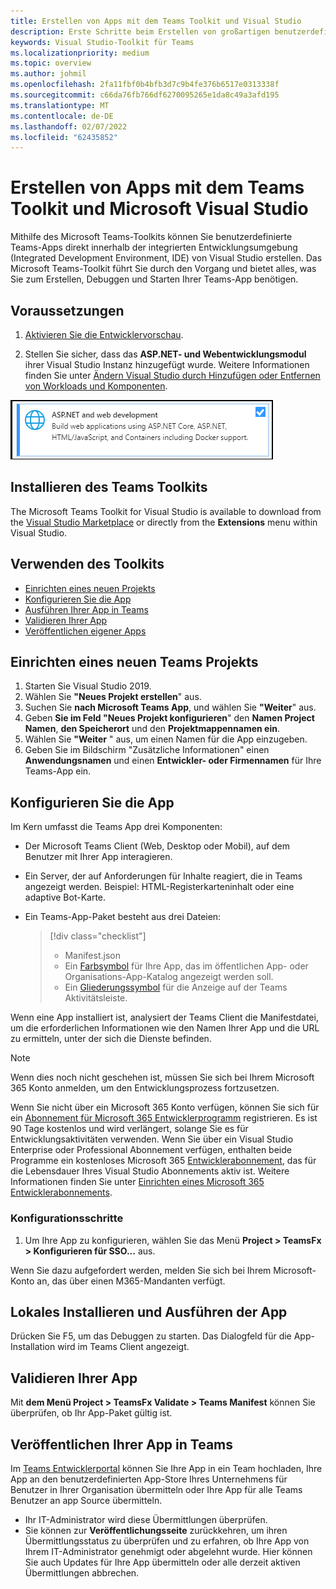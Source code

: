 ```yaml
---
title: Erstellen von Apps mit dem Teams Toolkit und Visual Studio
description: Erste Schritte beim Erstellen von großartigen benutzerdefinierten Apps direkt in Visual Studio mit dem Microsoft Teams Toolkit. Erfahren Sie, wie Sie Ihre App in Visual Studio konfigurieren, Ihre App überprüfen und über Visual Studio und das Entwicklerportal veröffentlichen.
keywords: Visual Studio-Toolkit für Teams
ms.localizationpriority: medium
ms.topic: overview
ms.author: johmil
ms.openlocfilehash: 2fa11fbf0b4bfb3d7c9b4fe376b6517e0313338f
ms.sourcegitcommit: c66da76fb766df6270095265e1da8c49a3afd195
ms.translationtype: MT
ms.contentlocale: de-DE
ms.lasthandoff: 02/07/2022
ms.locfileid: "62435852"
---
```

# <a name="build-apps-with-the-teams-toolkit-and-microsoft-visual-studio"></a>Erstellen von Apps mit dem Teams Toolkit und Microsoft Visual Studio

Mithilfe des Microsoft Teams-Toolkits können Sie benutzerdefinierte Teams-Apps direkt innerhalb der integrierten Entwicklungsumgebung (Integrated Development Environment, IDE) von Visual Studio erstellen. Das Microsoft Teams-Toolkit führt Sie durch den Vorgang und bietet alles, was Sie zum Erstellen, Debuggen und Starten Ihrer Teams-App benötigen.

## <a name="prerequisites"></a>Voraussetzungen

1. [Aktivieren Sie die Entwicklervorschau](../resources/dev-preview/developer-preview-intro.md#enable-developer-preview).

2. Stellen Sie sicher, dass das **<span>ASP.NET</span>- und Webentwicklungsmodul** ihrer Visual Studio Instanz hinzugefügt wurde. Weitere Informationen finden Sie unter [Ändern Visual Studio durch Hinzufügen oder Entfernen von Workloads und Komponenten](/visualstudio/install/modify-visual-studio?view=vs-2019&preserve-view=true).

![Visual Studio asp.net-Modul](../assets/images/visual-studio-web-dev-module.png)

## <a name="install-the-teams-toolkit"></a>Installieren des Teams Toolkits

The Microsoft Teams Toolkit for Visual Studio is available to download from the [Visual Studio Marketplace](https://marketplace.visualstudio.com/items?itemName=msft-vsteamstoolkit.vsteamstoolkit) or directly from the **Extensions** menu within Visual Studio.

## <a name="use-the-toolkit"></a>Verwenden des Toolkits

- [Einrichten eines neuen Projekts](#set-up-a-new-teams-project)
- [Konfigurieren Sie die App](#configure-your-app)
- [Ausführen Ihrer App in Teams](#install-and-run-your-app-locally)
- [Validieren Ihrer App](#validate-your-app)
- [Veröffentlichen eigener Apps](#publish-your-app-to-teams)

## <a name="set-up-a-new-teams-project"></a>Einrichten eines neuen Teams Projekts

1. Starten Sie Visual Studio 2019.
2. Wählen Sie **"Neues Projekt erstellen**" aus.
3. Suchen Sie **nach Microsoft Teams App**, und wählen Sie **"Weiter**" aus.
4. Geben **Sie im Feld "Neues Projekt konfigurieren**" den **Namen Project Namen**, **den Speicherort** und den **Projektmappennamen ein**.
5. Wählen Sie **"Weiter** " aus, um einen Namen für die App einzugeben.
6. Geben Sie im Bildschirm "Zusätzliche Informationen" einen **Anwendungsnamen** und einen **Entwickler- oder Firmennamen** für Ihre Teams-App ein.

## <a name="configure-your-app"></a>Konfigurieren Sie die App

Im Kern umfasst die Teams App drei Komponenten:

- Der Microsoft Teams Client (Web, Desktop oder Mobil), auf dem Benutzer mit Ihrer App interagieren.
- Ein Server, der auf Anforderungen für Inhalte reagiert, die in Teams angezeigt werden. Beispiel: HTML-Registerkarteninhalt oder eine adaptive Bot-Karte.
- Ein Teams-App-Paket besteht aus drei Dateien:

    > [!div class="checklist"]
    >
    > - Manifest.json
    > - Ein [Farbsymbol](../resources/schema/manifest-schema.md#icons) für Ihre App, das im öffentlichen App- oder Organisations-App-Katalog angezeigt werden soll.
    > - Ein [Gliederungssymbol](../resources/schema/manifest-schema.md#icons) für die Anzeige auf der Teams Aktivitätsleiste.

Wenn eine App installiert ist, analysiert der Teams Client die Manifestdatei, um die erforderlichen Informationen wie den Namen Ihrer App und die URL zu ermitteln, unter der sich die Dienste befinden.

> [!NOTE]
>Wenn dies noch nicht geschehen ist, müssen Sie sich bei Ihrem Microsoft 365 Konto anmelden, um den Entwicklungsprozess fortzusetzen.
>
> Wenn Sie nicht über ein Microsoft 365 Konto verfügen, können Sie sich für ein [Abonnement für Microsoft 365 Entwicklerprogramm](https://developer.microsoft.com/microsoft-365/dev-program) registrieren. Es ist 90 Tage kostenlos und wird verlängert, solange Sie es für Entwicklungsaktivitäten verwenden. Wenn Sie über ein Visual Studio Enterprise oder Professional Abonnement verfügen, enthalten beide Programme ein kostenloses Microsoft 365 [Entwicklerabonnement](https://aka.ms/MyVisualStudioBenefits), das für die Lebensdauer Ihres Visual Studio Abonnements aktiv ist. Weitere Informationen finden Sie unter [Einrichten eines Microsoft 365 Entwicklerabonnements](/office/developer-program/office-365-developer-program-get-started).

### <a name="configuration-steps"></a>Konfigurationsschritte 

1. Um Ihre App zu konfigurieren, wählen Sie das Menü **Project > TeamsFx > Konfigurieren für SSO...** aus.

Wenn Sie dazu aufgefordert werden, melden Sie sich bei Ihrem Microsoft-Konto an, das über einen M365-Mandanten verfügt.

## <a name="install-and-run-your-app-locally"></a>Lokales Installieren und Ausführen der App

Drücken Sie F5, um das Debuggen zu starten. Das Dialogfeld für die App-Installation wird im Teams Client angezeigt.

## <a name="validate-your-app"></a>Validieren Ihrer App

Mit **dem Menü Project > TeamsFx Validate > Teams Manifest** können Sie überprüfen, ob Ihr App-Paket gültig ist.

## <a name="publish-your-app-to-teams"></a>Veröffentlichen Ihrer App in Teams

Im [Teams Entwicklerportal](https://dev.teams.microsoft.com/home) können Sie Ihre App in ein Team hochladen, Ihre App an den benutzerdefinierten App-Store Ihres Unternehmens für Benutzer in Ihrer Organisation übermitteln oder Ihre App für alle Teams Benutzer an app Source übermitteln.

- Ihr IT-Administrator wird diese Übermittlungen überprüfen.
- Sie können zur **Veröffentlichungsseite** zurückkehren, um ihren Übermittlungsstatus zu überprüfen und zu erfahren, ob Ihre App von Ihrem IT-Administrator genehmigt oder abgelehnt wurde. Hier können Sie auch Updates für Ihre App übermitteln oder alle derzeit aktiven Übermittlungen abbrechen.
